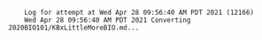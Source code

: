         Log for attempt at Wed Apr 28 09:56:40 AM PDT 2021 (12166)
        Wed Apr 28 09:56:40 AM PDT 2021 Converting 2020BIO101/KBxLittleMoreBIO.md...

